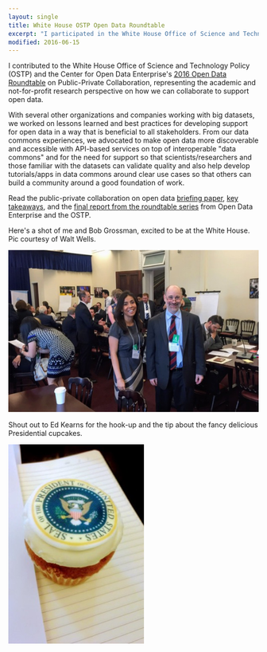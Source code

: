 ```yaml
---
layout: single
title: White House OSTP Open Data Roundtable
excerpt: "I participated in the White House Office of Science and Technology Policy and the Center for Open Data Enterprise's 2016 Open Data Roundtable."
modified: 2016-06-15
---
```


I contributed to the White House Office of Science and Technology Policy (OSTP) and the Center for Open Data Enterprise's [2016 Open Data Roundtable](https://www.data.gov/meta/open-data-roundtables/) on Public-Private Collaboration, representing the academic and not-for-profit research perspective on how we can collaborate to support open data.

With several other organizations and companies working with big datasets, we worked on lessons learned and best practices for developing support for open data in a way that is beneficial to all stakeholders.
From our data commons experiences, we advocated to make open data more discoverable and accessible with API-based services on top of interoperable "data commons" and for the need for support so that scientists/researchers and those familiar with the datasets can validate quality and also help develop tutorials/apps in data commons around clear use cases so that others can build a community around a good foundation of work.

Read the public-private collaboration on open data [briefing paper](http://reports.opendataenterprise.org/BriefingPaperonOpenDataforPublic-PrivateCollaboration.pdf), [key takeaways](http://reports.opendataenterprise.org/KeyTakeawaysonOpenDataforPublic-PrivateCollaboration.pdf), and the [final report from the roundtable series](http://reports.opendataenterprise.org/2016opendataroundtables.pdf) from Open Data Enterprise and the OSTP.

Here's a shot of me and Bob Grossman, excited to be at the White House.  Pic courtesy of Walt Wells.

![/assets/images/wh-me-bob.jpg](/assets/images/wh-me-bob.jpg)

Shout out to Ed Kearns for the hook-up and the tip about the fancy delicious Presidential cupcakes.

![/assets/images/wh-cupcake.jpg](/assets/images/wh-cupcake.jpg)
